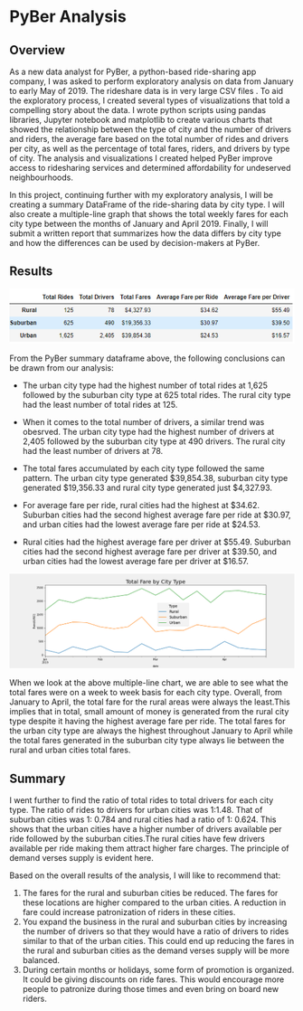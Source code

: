 # PyBer Analysis
## Overview 
As a new data analyst for PyBer, a python-based ride-sharing app company, I was asked to perform exploratory analysis on data from January to early May of 2019. The rideshare data is in very large CSV files . To aid the exploratory process, I created several types of visualizations that told a compelling story about the data. I wrote python scripts using pandas libraries, Jupyter notebook and matplotlib to create various charts that showed the relationship between the type of city and the number of drivers and riders, the average fare based on the total number of rides and drivers per city, as well as the percentage of total fares, riders, and drivers by type of city. The analysis and visualizations I created helped PyBer improve access to ridesharing services and determined affordability for undeserved neighbourhoods.

In this project, continuing further with my exploratory analysis, I will be creating a summary DataFrame of the ride-sharing data by city type. I will also create a multiple-line graph that shows the total weekly fares for each city type between the months of January and April 2019. Finally, I will submit a written report that summarizes how the data differs by city type and how the differences can be used by decision-makers at PyBer.

## Results 
![image1](https://github.com/GerlechJen/PyBer_Analysis/blob/main/Analysis/PyBerDataFrame.png)

From the PyBer summary dataframe above, the following conclusions can be drawn from our analysis:

* The urban city type had the highest number of total rides at 1,625 followed by the suburban city type at 625	total rides. The rural city type had the least number of total rides at 125.

* When it comes to the total number of drivers, a similar trend was obesrved. The urban city type had the highest number of drivers  at 2,405 followed by the suburban city type at 490 drivers. The rural city had the least number of drivers at 78.

* The total fares accumulated by each city type followed the same pattern. The urban city type generated $39,854.38, suburban city type generated $19,356.33 and rural city type generated just $4,327.93. 

* For average fare per ride, rural cities had the highest at $34.62. Suburban cities had the second highest average fare per ride at $30.97, and urban cities had the lowest average fare per ride at $24.53.

* Rural cities had the highest average fare per driver at $55.49. Suburban cities had the second highest average fare per driver at $39.50, and urban cities had the lowest average fare per driver at $16.57.

![image2](https://github.com/GerlechJen/PyBer_Analysis/blob/main/Analysis/PyBer_fare_summary.png)

When we look at the above multiple-line chart, we are able to see what the total fares were on a week to week basis for each city type. Overall, from January to April, the total fare for the rural areas were always the least.This implies that in total, small amount of money is generated from the rural city type despite it having the highest average fare per ride. The total fares for the urban city type are always the highest throughout January to April while the total fares generated in the suburban city type always lie between the rural and urban cities total fares.  


## Summary
I went further to find the ratio of total rides to total drivers for each city type. The ratio of rides to drivers for urban cities was 1:1.48. That of suburban cities was 1: 0.784 and rural cities had a ratio of 1: 0.624. This shows that the urban cities have a higher number of drivers available per ride followed by the suburban cities.The rural cities have few drivers available per ride making them attract higher fare charges. The principle of demand verses supply is evident here.

Based on the overall results of the analysis, I will like to recommend that:

1. The fares for the rural and suburban cities be reduced. The fares for these locations are higher compared to the urban cities. A reduction in fare could increase patronization of riders in these cities. 
2. You expand the business in the rural and suburban cities by increasing the number of drivers so that they would have a ratio of drivers to rides similar to that of the urban cities. This could end up reducing the fares in the rural and suburban cities as the demand verses supply will be more balanced. 
3. During certain months or holidays, some form of promotion is organized. It could be giving discounts on ride fares. This would encourage more people to patronize during those times and even bring on board new riders. 


